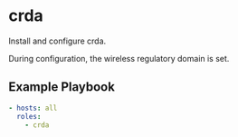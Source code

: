 crda
====

Install and configure crda.

During configuration, the wireless regulatory domain is set.

Example Playbook
----------------

```yaml
- hosts: all
  roles:
    - crda
```
